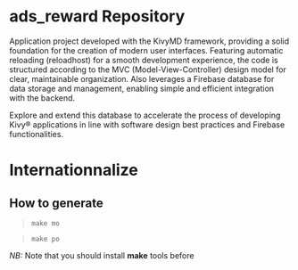 # ads_reward Repository

Application project developed with the KivyMD framework, providing a solid foundation for the creation of modern user interfaces. Featuring automatic reloading (reloadhost) for a smooth development experience, the code is structured according to the MVC (Model-View-Controller) design model for clear, maintainable organization. Also leverages a Firebase database for data storage and management, enabling simple and efficient integration with the backend.

Explore and extend this database to accelerate the process of developing Kivy® applications in line with software design best practices and Firebase functionalities.



# Internationnalize

## How to generate

  >  `make mo`

  >  `make po`


*NB:* Note that you should install **make** tools before
